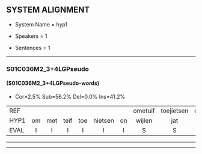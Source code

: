 
## SYSTEM ALIGNMENT

- System Name = hyp1

- Speakers = 1

- Sentences = 1

---

### S01C036M2_3+4LGPseudo

#### (S01C036M2_3+4LGPseudo-words)

- Cor=2.5%	Sub=56.2%	Del=0.0%	Ins=41.2%

|  |  |  |  |  |  |  |  |  |  |  |  |  |  |  |  |  |  |  |  |  |  |  |  |  |  |  |  |  |  |  |  |  |  |  |  |  |  |  |  |  |  |  |  |  |  |  |  |  |  |  |  |  |  |  |  |  |  |  |  |  |  |  |  |  |  |  |  |  |  |  |  |  |  |  |  |  |  |  |  |  |
|:--- |:---:|:---:|:---:|:---:|:---:|:---:|:---:|:---:|:---:|:---:|:---:|:---:|:---:|:---:|:---:|:---:|:---:|:---:|:---:|:---:|:---:|:---:|:---:|:---:|:---:|:---:|:---:|:---:|:---:|:---:|:---:|:---:|:---:|:---:|:---:|:---:|:---:|:---:|:---:|:---:|:---:|:---:|:---:|:---:|:---:|:---:|:---:|:---:|:---:|:---:|:---:|:---:|:---:|:---:|:---:|:---:|:---:|:---:|:---:|:---:|:---:|:---:|:---:|:---:|:---:|:---:|:---:|:---:|:---:|:---:|:---:|:---:|:---:|:---:|:---:|:---:|:---:|:---:|:---:|:---:|
| REF |  |  |  |  |  |  | ometuif | toejietsen | oonwijlen | jattesiet | nurudien |  |  |  |  |  |  |  |  |  |  |  |  |  |  |  |  |  |  | * | stoenydaas | deuveltek | juitonie | gevijdel | sidowaan | spekkeraai | wachteniek | verpierik | * | nappegreeuw | mantaroen | schielendaspen | * | crobeklunker | kabbestepen | verwarig | ooiebiekje | fandelig | * | jalekrewen | smoralij | zeekvlachine | * | * | kanaroe | * | toineetlijgen | meitsegrok | kantelogsten | ondermind |  |  |  |  |  |  |  |  |  | choporatie | zennebral | ijraspangen | blottenduuf | girdofhaalder | tobbermoeit | poentalschouden | havedil | verbrakkertje | gerauwejaak | hapeneren |
| HYP1 | om | met | teif | toe | hietsen | on | wijlen | jat | is | hiet | nurudien | sto | sto | ni | daas | duivel | dek | juitdonnie | gefeidel | cidov | wen | spikeri | wacht | en | iek | surpik | rik | naegeyo | man | daar | gewoon | schinlent | af | bin | ro | oh | kobe | klunteg | aus | deen | verwarring | oh | ja | piekje | van | delin | janle | kreen | smoralle | zek | f | vala | vlana | tan | nar | ro | taneleigen | meierok | kantelogischtan | ondermind | goperati | zena | bro | iaspunnen | blot | en | dus | gerdofheldig | tber | moet | boentals | hao | den | haventel | vebrakertje | gerae | jek | hap | en | neer |
| EVAL | I | I | I | I | I | I | S | S | S | S |  | I | I | I | I | I | I | I | I | I | I | I | I | I | I | I | I | I | I | S | S | S | S | S | S | S | S | S | S | S | S | S | S | S | S | S | S | S | S | S | S | S | S | S | S | S | S | S | S |  | I | I | I | I | I | I | I | I | I | S | S | S | S | S | S | S | S | S | S | S |
---

---
